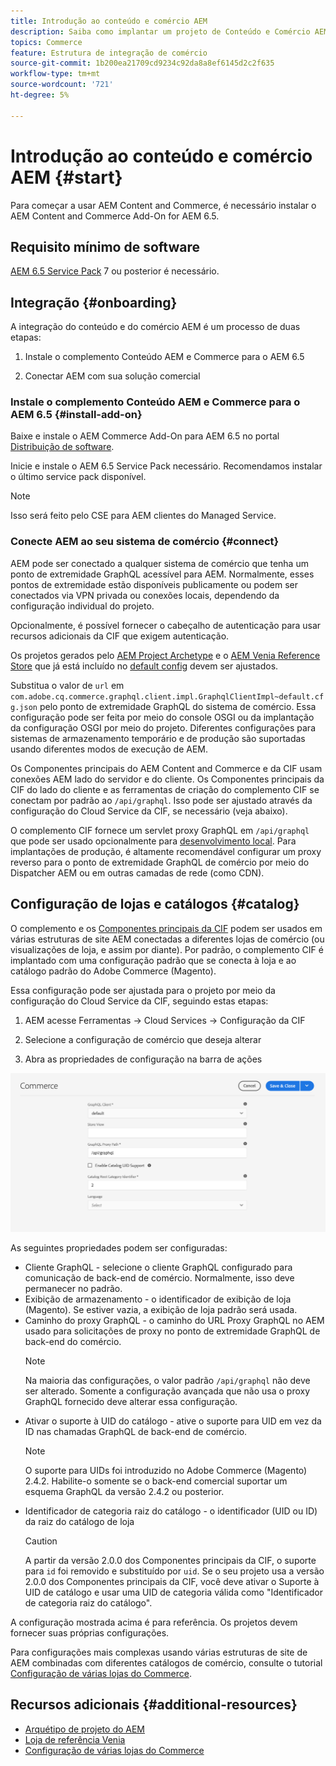 ```yaml
---
title: Introdução ao conteúdo e comércio AEM
description: Saiba como implantar um projeto de Conteúdo e Comércio AEM.
topics: Commerce
feature: Estrutura de integração de comércio
source-git-commit: 1b200ea21709cd9234c92da8a8ef6145d2c2f635
workflow-type: tm+mt
source-wordcount: '721'
ht-degree: 5%

---
```



# Introdução ao conteúdo e comércio AEM {#start}

Para começar a usar AEM Content and Commerce, é necessário instalar o AEM Content and Commerce Add-On for AEM 6.5.

## Requisito mínimo de software

[AEM 6.5 Service Pack](https://experience.adobe.com/#/downloads/content/software-distribution/en/aem.html) 7 ou posterior é necessário.

## Integração {#onboarding}

A integração do conteúdo e do comércio AEM é um processo de duas etapas:

1. Instale o complemento Conteúdo AEM e Commerce para o AEM 6.5

2. Conectar AEM com sua solução comercial

### Instale o complemento Conteúdo AEM e Commerce para o AEM 6.5 {#install-add-on}

Baixe e instale o AEM Commerce Add-On para AEM 6.5 no portal [Distribuição de software](https://experience.adobe.com/#/downloads/content/software-distribution/en/aem.html).

Inicie e instale o AEM 6.5 Service Pack necessário. Recomendamos instalar o último service pack disponível.

>[!NOTE]
>
>Isso será feito pelo CSE para AEM clientes do Managed Service.

### Conecte AEM ao seu sistema de comércio {#connect}

AEM pode ser conectado a qualquer sistema de comércio que tenha um ponto de extremidade GraphQL acessível para AEM. Normalmente, esses pontos de extremidade estão disponíveis publicamente ou podem ser conectados via VPN privada ou conexões locais, dependendo da configuração individual do projeto.

Opcionalmente, é possível fornecer o cabeçalho de autenticação para usar recursos adicionais da CIF que exigem autenticação.

Os projetos gerados pelo [AEM Project Archetype](https://github.com/adobe/aem-project-archetype) e o [AEM Venia Reference Store](https://github.com/adobe/aem-cif-guides-venia) que já está incluído no [default config](https://github.com/adobe/aem-cif-guides-venia/blob/main/ui.config/src/main/content/jcr_root/apps/venia/osgiconfig/config/com.adobe.cq.commerce.grafql.client.impl.GraphqlClientImpl~default.cfg.json) devem ser ajustados.

Substitua o valor de `url` em `com.adobe.cq.commerce.graphql.client.impl.GraphqlClientImpl~default.cfg.json` pelo ponto de extremidade GraphQL do sistema de comércio. Essa configuração pode ser feita por meio do console OSGI ou da implantação da configuração OSGI por meio do projeto. Diferentes configurações para sistemas de armazenamento temporário e de produção são suportadas usando diferentes modos de execução de AEM.

Os Componentes principais do AEM Content and Commerce e da CIF usam conexões AEM lado do servidor e do cliente. Os Componentes principais da CIF do lado do cliente e as ferramentas de criação do complemento CIF se conectam por padrão ao `/api/graphql`. Isso pode ser ajustado através da configuração do Cloud Service da CIF, se necessário (veja abaixo).

O complemento CIF fornece um servlet proxy GraphQL em `/api/graphql` que pode ser usado opcionalmente para [desenvolvimento local](develop.md). Para implantações de produção, é altamente recomendável configurar um proxy reverso para o ponto de extremidade GraphQL de comércio por meio do Dispatcher AEM ou em outras camadas de rede (como CDN).

## Configuração de lojas e catálogos {#catalog}

O complemento e os [Componentes principais da CIF](https://github.com/adobe/aem-core-cif-components) podem ser usados em várias estruturas de site AEM conectadas a diferentes lojas de comércio (ou visualizações de loja, e assim por diante). Por padrão, o complemento CIF é implantado com uma configuração padrão que se conecta à loja e ao catálogo padrão do Adobe Commerce (Magento).

Essa configuração pode ser ajustada para o projeto por meio da configuração do Cloud Service da CIF, seguindo estas etapas:

1. AEM acesse Ferramentas -> Cloud Services -> Configuração da CIF

2. Selecione a configuração de comércio que deseja alterar

3. Abra as propriedades de configuração na barra de ações

![Configuração do CIF Cloud Services](/help/commerce/cif/assets/cif-cloud-service-config.png)

As seguintes propriedades podem ser configuradas:

- Cliente GraphQL - selecione o cliente GraphQL configurado para comunicação de back-end de comércio. Normalmente, isso deve permanecer no padrão.
- Exibição de armazenamento - o identificador de exibição de loja (Magento). Se estiver vazia, a exibição de loja padrão será usada.
- Caminho do proxy GraphQL - o caminho do URL Proxy GraphQL no AEM usado para solicitações de proxy no ponto de extremidade GraphQL de back-end do comércio.
   >[!NOTE]
   >
   > Na maioria das configurações, o valor padrão `/api/graphql` não deve ser alterado. Somente a configuração avançada que não usa o proxy GraphQL fornecido deve alterar essa configuração.
- Ativar o suporte à UID do catálogo - ative o suporte para UID em vez da ID nas chamadas GraphQL de back-end de comércio.
   >[!NOTE]
   >
   > O suporte para UIDs foi introduzido no Adobe Commerce (Magento) 2.4.2. Habilite-o somente se o back-end comercial suportar um esquema GraphQL da versão 2.4.2 ou posterior.
- Identificador de categoria raiz do catálogo - o identificador (UID ou ID) da raiz do catálogo de loja
   >[!CAUTION]
   >
   > A partir da versão 2.0.0 dos Componentes principais da CIF, o suporte para `id` foi removido e substituído por `uid`. Se o seu projeto usa a versão 2.0.0 dos Componentes principais da CIF, você deve ativar o Suporte à UID de catálogo e usar uma UID de categoria válida como &quot;Identificador de categoria raiz do catálogo&quot;.

A configuração mostrada acima é para referência. Os projetos devem fornecer suas próprias configurações.

Para configurações mais complexas usando várias estruturas de site de AEM combinadas com diferentes catálogos de comércio, consulte o tutorial [Configuração de várias lojas do Commerce](configuring/multi-store-setup.md).

## Recursos adicionais {#additional-resources}

- [Arquétipo de projeto do AEM](https://github.com/adobe/aem-project-archetype)
- [Loja de referência Venia](https://github.com/adobe/aem-cif-guides-venia)
- [Configuração de várias lojas do Commerce](configuring/multi-store-setup.md)
